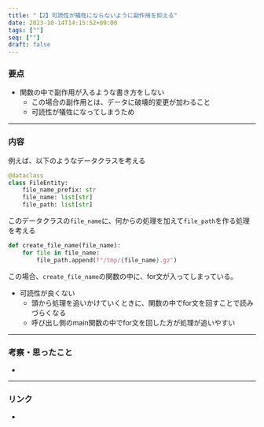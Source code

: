 ```yaml
---
title: "【2】可読性が犠牲にならないように副作用を抑える"
date: 2023-10-14T14:15:52+09:00
tags: [""]
seq: [""]
draft: false
---
```


### 要点
- 関数の中で副作用が入るような書き方をしない
  - この場合の副作用とは、データに破壊的変更が加わること
  - 可読性が犠牲になってしまうため


---
### 内容
例えば、以下のようなデータクラスを考える
```python
@dataclass
class FileEntity:
    file_name_prefix: str
    file_name: list[str]
    file_path: list[str]
```

このデータクラスの`file_name`に、何からの処理を加えて`file_path`を作る処理を考える

```python
def create_file_name(file_name):
    for file in file_name:
        file_path.append(f"/tmp/{file_name}.gz") 
```

この場合、`create_file_name`の関数の中に、for文が入ってしまっている。
- 可読性が良くない
  - 頭から処理を追いかけていくときに、関数の中でfor文を回すことで読みづらくなる
  - 呼び出し側のmain関数の中でfor文を回した方が処理が追いやすい

---
### 考察・思ったこと
- 

---
### リンク
- 